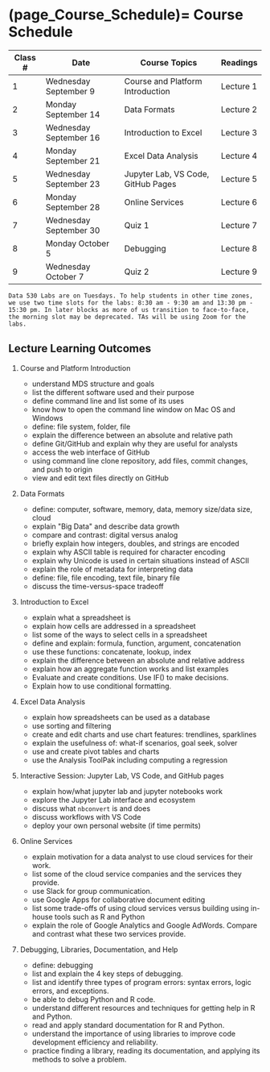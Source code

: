 (page_Course_Schedule)=
Course Schedule
=======================

| Class # | Date                   | Course Topics                                                     | Readings  |
| ------- | ---------------------- | ----------------------------------------------------------------- | --------- |
| 1       | Wednesday September 9  | Course and Platform Introduction                                  | Lecture 1 |
| 2       | Monday September 14    | Data Formats                                                      | Lecture 2 |
| 3       | Wednesday September 16 | Introduction to Excel                                             | Lecture 3 |
| 4       | Monday September 21    | Excel Data Analysis                                               | Lecture 4 |
| 5       | Wednesday September 23 | Jupyter Lab, VS Code, GitHub Pages                                | Lecture 5 |
| 6       | Monday September 28    | Online Services                                                   | Lecture 6 |
| 7       | Wednesday September 30 | Quiz 1                                                            | Lecture 7 |
| 8       | Monday October 5       | Debugging                                                         | Lecture 8 |
| 9       | Wednesday October 7    | Quiz 2                                                            | Lecture 9 |

```{note}
Data 530 Labs are on Tuesdays. To help students in other time zones, we use two time slots for the labs: 8:30 am - 9:30 am and 13:30 pm - 15:30 pm. In later blocks as more of us transition to face-to-face, the morning slot may be deprecated. TAs will be using Zoom for the labs.
```

## Lecture Learning Outcomes

1. Course and Platform Introduction
	- understand MDS structure and goals
	- list the different software used and their purpose
	- define command line and list some of its uses
	- know how to open the command line window on Mac OS and Windows
	- define: file system, folder, file
	- explain the difference between an absolute and relative path
	- define Git/GitHub and explain why they are useful for analysts
	- access the web interface of GitHub
	- using command line clone repository, add files, commit changes, and push to origin
	- view and edit text files directly on GitHub

2. Data Formats
	- define: computer, software, memory, data, memory size/data size, cloud
	- explain "Big Data" and describe data growth
	- compare and contrast: digital versus analog
	- briefly explain how integers, doubles, and strings are encoded
	- explain why ASCII table is required for character encoding
	- explain why Unicode is used in certain situations instead of ASCII
	- explain the role of metadata for interpreting data
	- define: file, file encoding, text file, binary file
	- discuss the time-versus-space tradeoff
	
3. Introduction to Excel
	- explain what a spreadsheet is
	- explain how cells are addressed in a spreadsheet
	- list some of the ways to select cells in a spreadsheet
	- define and explain: formula, function, argument, concatenation
	- use these functions: concatenate, lookup, index
	- explain the difference between an absolute and relative address
	- explain how an aggregate function works and list examples
	- Evaluate and create conditions. Use IF() to make decisions.
	- Explain how to use conditional formatting.

4. Excel Data Analysis
	- explain how spreadsheets can be used as a database  
	- use sorting and filtering
	- create and edit charts and use chart features: trendlines, sparklines
	- explain the usefulness of: what-if scenarios, goal seek, solver
	- use and create pivot tables and charts	
	- use the Analysis ToolPak including computing a regression
	
5. Interactive Session: Jupyter Lab, VS Code, and GitHub pages
	- explain how/what jupyter lab and jupyter notebooks work
	- explore the Jupyter Lab interface and ecosystem
	- discuss what `nbconvert` is and does
	- discuss workflows with VS Code
	- deploy your own personal website (if time permits)
		
6. Online Services
	- explain motivation for a data analyst to use cloud services for their work.
	- list some of the cloud service companies and the services they provide.
	- use Slack for group communication.
	- use Google Apps for collaborative document editing
	- list some trade-offs of using cloud services versus building using in-house tools such as R and Python
	- explain the role of Google Analytics and Google AdWords. Compare and contrast what these two services provide.

7. Debugging, Libraries, Documentation, and Help
	- define: debugging
	- list and explain the 4 key steps of debugging.
	- list and identify three types of program errors: syntax errors, logic errors, and exceptions.
	- be able to debug Python and R code.
	- understand different resources and techniques for getting help in R and Python.
	- read and apply standard documentation for R and Python.
	- understand the importance of using libraries to improve code development efficiency and reliability.
	- practice finding a library, reading its documentation, and applying its methods to solve a problem.